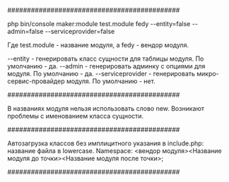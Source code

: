 ############################################

php bin/console maker:module test.module fedy --entity=false --admin=false --serviceprovider=false

Где test.module - название модуля, а fedy - вендор модуля.

--entity - генерировать класс сущности для таблицы модуля. По умолчанию - да.
--admin  - генерировать админку с опциями для модуля. По умолчанию - да.
--serviceprovider - генерировать микро-сервис-провайдер модуля. По умолчанию - нет.

############################################

В названиях модуля нельзя использовать слово new. Возникают проблемы с именованием класса сущности.

############################################

Автозагрузка классов без имплицитного указания в include.php: название файла в lowercase.
Namespace: <вендор модуля>\<Название модуля до точки>\<Название модуля после точки>; 

############################################